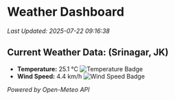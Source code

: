 
# Weather Dashboard

_Last Updated: 2025-07-22 09:16:38_

## Current Weather Data: (Srinagar, JK)
- **Temperature:** 25.1 °C ![Temperature Badge](https://img.shields.io/badge/Temperature-Medium%20Temp-green)
- **Wind Speed:** 4.4 km/h ![Wind Speed Badge](https://img.shields.io/badge/Wind%20Speed-Light%20Wind-blue)

*Powered by Open-Meteo API*
